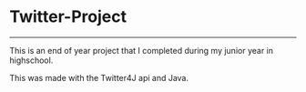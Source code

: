 # Twitter-Project
---
This is an end of year project that I completed during my junior year in highschool.

This was made with the Twitter4J api and Java. 

